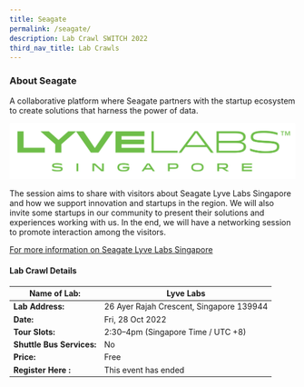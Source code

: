 ```yaml
---
title: Seagate
permalink: /seagate/
description: Lab Crawl SWITCH 2022
third_nav_title: Lab Crawls
---
```

### **About Seagate** 

A collaborative platform where Seagate partners with the startup ecosystem to create solutions that harness the power of data.

![Lyvelabs Lab Crawl SWITCH 2022](/images/Lyve-Labs-Singapore.png)

The session aims to share with visitors about Seagate Lyve Labs Singapore and how we support innovation and startups in the region. We will also invite some startups in our community to present their solutions and experiences working with us. In the end, we will have a networking session to promote interaction among the visitors.

[For more information on Seagate Lyve Labs Singapore](https://labs.seagate.com/singapore/)
 
#### **Lab Crawl Details**

| **Name of Lab:** | Lyve Labs |
| -------- | -------- |
| **Lab Address:** |26 Ayer Rajah Crescent, Singapore 139944 |
|**Date:** | Fri, 28 Oct 2022 |
|**Tour Slots:** | 2:30–4pm (Singapore Time / UTC +8) |
|**Shuttle Bus Services:** | No |
|**Price:** | Free |
|**Register Here :** | This event has ended |